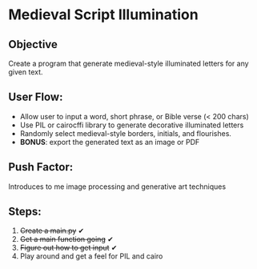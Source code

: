 # Medieval Script Illumination
## Objective
Create a program that generate medieval-style illuminated letters for any given text.

## User Flow:
- Allow user to input a word, short phrase, or Bible verse (< 200 chars)
- Use PIL or cairocffi library to generate decorative illuminated letters
- Randomly select medieval-style borders, initials, and flourishes.
- **BONUS**: export the generated text as an image or PDF

## Push Factor:
Introduces to me image processing and generative art techniques

## Steps:
1. ~~Create a main.py~~ ✔
2. ~~Get a main function going~~ ✔
3. ~~Figure out how to get input~~ ✔
4. Play around and get a feel for PIL and cairo